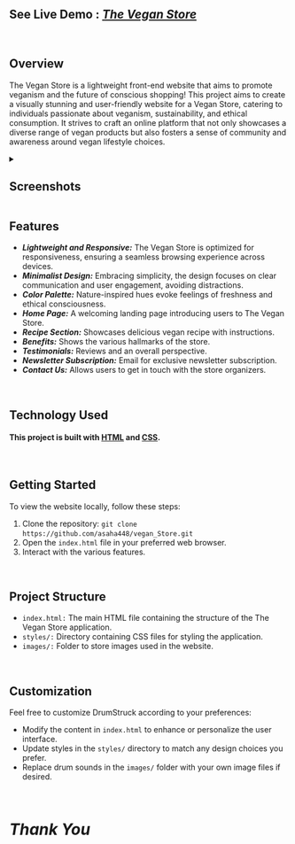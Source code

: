 ## See Live Demo : <strong><em>[The Vegan Store]()</em></strong>
<br>

## Overview

The Vegan Store is a lightweight front-end website that aims to promote veganism and the future of conscious shopping! This project aims to create a visually stunning and user-friendly website for a Vegan Store, catering to individuals passionate about veganism, sustainability, and ethical consumption. It strives to craft an online platform that not only showcases a diverse range of vegan products but also fosters a sense of community and awareness around vegan lifestyle choices.
<br>

<details>
  <summary><h2>Screenshots</h2></summary>

<br>

### <em>Summary</em>
<br>

  ![Screenshot 1](https://github.com/asaha448/Vegan_Store/blob/main/screenshots/screenshot_1.png)
  
  <br>

  ### <em>Recipe Section</em>
  <br>
  
  ![Screenshot 2](https://github.com/asaha448/Vegan_Store/blob/main/screenshots/screenshot_2.png)
    
  <br>

  ### <em>Benefits</em>
  <br>
  
  ![Screenshot 3](https://github.com/asaha448/Vegan_Store/blob/main/screenshots/screenshot_3.png)
    
  <br>

  ### <em>Testimonials</em>
  <br>
  
  ![Screenshot_4](https://github.com/asaha448/Vegan_Store/blob/main/screenshots/screenshot_4.png)
    
  <br>

  ### <em>Newsletter Subscription</em>
  <br>
  
  ![Screenshot 5](https://github.com/asaha448/Vegan_Store/blob/main/screenshots/screenshot_5.png)
    
  <br>
  
  ### <em>Contact Us</em>
  <br>
  
  ![Screenshot_6](https://github.com/asaha448/Vegan_Store/blob/main/screenshots/screenshot_6.png)
    
  <br>
  

</details>

## Features

- **<em>Lightweight and Responsive:</em>** The Vegan Store is optimized for responsiveness, ensuring a seamless browsing experience across devices.
- **<em>Minimalist Design:</em>** Embracing simplicity, the design focuses on clear communication and user engagement, avoiding distractions.
- **<em>Color Palette:</em>** Nature-inspired hues evoke feelings of freshness and ethical consciousness.
- **<em>Home Page:</em>** A welcoming landing page introducing users to The Vegan Store.
- **<em>Recipe Section:</em>** Showcases delicious vegan recipe with instructions.
- **<em>Benefits:</em>** Shows the various hallmarks of the store.
- **<em>Testimonials:</em>** Reviews and an overall perspective.
- **<em>Newsletter Subscription:</em>** Email for exclusive newsletter subscription.
- **<em>Contact Us:</em>** Allows users to get in touch with the store organizers.

<br>

## Technology Used
#### This project  is built with [HTML](https://html.com/) and [CSS](https://www.w3.org/Style/CSS/Overview.en.html).

<br>

## Getting Started

To view the website locally, follow these steps:

1. Clone the repository: `git clone https://github.com/asaha448/vegan_Store.git`
2. Open the `index.html` file in your preferred web browser.
3. Interact with the various features.
<br>

## Project Structure

- `index.html:` The main HTML file containing the structure of the The Vegan Store application.
- `styles/:` Directory containing CSS files for styling the application.
- `images/:` Folder to store images used in the website.
<br>

## Customization

Feel free to customize DrumStruck according to your preferences:

- Modify the content in `index.html` to enhance or personalize the user interface.
- Update styles in the `styles/` directory to match any design choices you prefer.
- Replace drum sounds in the `images/` folder with your own image files if desired.
<br>


#  <em>Thank You</em>

<br>

